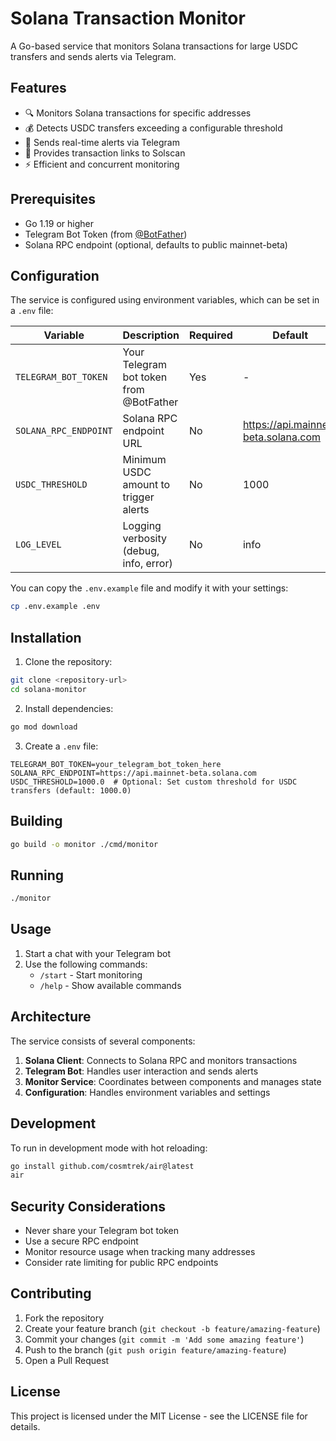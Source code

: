 # Solana Transaction Monitor

A Go-based service that monitors Solana transactions for large USDC transfers and sends alerts via Telegram.

## Features

- 🔍 Monitors Solana transactions for specific addresses
- 💰 Detects USDC transfers exceeding a configurable threshold
- 🚨 Sends real-time alerts via Telegram
- 🔗 Provides transaction links to Solscan
- ⚡ Efficient and concurrent monitoring

## Prerequisites

- Go 1.19 or higher
- Telegram Bot Token (from [@BotFather](https://t.me/botfather))
- Solana RPC endpoint (optional, defaults to public mainnet-beta)

## Configuration

The service is configured using environment variables, which can be set in a `.env` file:

| Variable              | Description                             | Required | Default                             |
| --------------------- | --------------------------------------- | -------- | ----------------------------------- |
| `TELEGRAM_BOT_TOKEN`  | Your Telegram bot token from @BotFather | Yes      | -                                   |
| `SOLANA_RPC_ENDPOINT` | Solana RPC endpoint URL                 | No       | https://api.mainnet-beta.solana.com |
| `USDC_THRESHOLD`      | Minimum USDC amount to trigger alerts   | No       | 1000                                |
| `LOG_LEVEL`           | Logging verbosity (debug, info, error)  | No       | info                                |

You can copy the `.env.example` file and modify it with your settings:
```bash
cp .env.example .env
```

## Installation

1. Clone the repository:
```bash
git clone <repository-url>
cd solana-monitor
```

2. Install dependencies:
```bash
go mod download
```

3. Create a `.env` file:
```env
TELEGRAM_BOT_TOKEN=your_telegram_bot_token_here
SOLANA_RPC_ENDPOINT=https://api.mainnet-beta.solana.com
USDC_THRESHOLD=1000.0  # Optional: Set custom threshold for USDC transfers (default: 1000.0)
```

## Building

```bash
go build -o monitor ./cmd/monitor
```

## Running

```bash
./monitor
```

## Usage

1. Start a chat with your Telegram bot
2. Use the following commands:
   - `/start` - Start monitoring
   - `/help` - Show available commands

## Architecture

The service consists of several components:

1. **Solana Client**: Connects to Solana RPC and monitors transactions
2. **Telegram Bot**: Handles user interaction and sends alerts
3. **Monitor Service**: Coordinates between components and manages state
4. **Configuration**: Handles environment variables and settings

## Development

To run in development mode with hot reloading:

```bash
go install github.com/cosmtrek/air@latest
air
```

## Security Considerations

- Never share your Telegram bot token
- Use a secure RPC endpoint
- Monitor resource usage when tracking many addresses
- Consider rate limiting for public RPC endpoints

## Contributing

1. Fork the repository
2. Create your feature branch (`git checkout -b feature/amazing-feature`)
3. Commit your changes (`git commit -m 'Add some amazing feature'`)
4. Push to the branch (`git push origin feature/amazing-feature`)
5. Open a Pull Request

## License

This project is licensed under the MIT License - see the LICENSE file for details. 